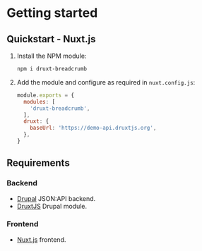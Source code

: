 # Getting started

## Quickstart - Nuxt.js

1. Install the NPM module:
    ```sh
    npm i druxt-breadcrumb
    ```

2. Add the module and configure as required in `nuxt.config.js`:
    ```js
    module.exports = {
      modules: [
        'druxt-breadcrumb',
      ],
      druxt: {
        baseUrl: 'https://demo-api.druxtjs.org',
      },
    }
    ```

## Requirements

### Backend
- [Drupal](https://drupal.org) JSON:API backend.
- [DruxtJS](https://www.drupal.org/project/druxt) Drupal module.

### Frontend
- [Nuxt.js](https://nuxtjs.org) frontend.
